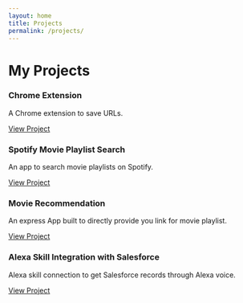 ```yaml
---
layout: home
title: Projects
permalink: /projects/
---
```


# My Projects

<div class="project-grid">
  <div class="project-card">
    <h3 class="project-title">Chrome Extension</h3>
    <p class="project-description">A Chrome extension to save URLs.</p>
    <a href="https://github.com/mayank9614/ChromeExtension_SaveURL" class="btn">View Project</a>
  </div>

  <div class="project-card">
    <h3 class="project-title">Spotify Movie Playlist Search</h3>
    <p class="project-description">An app to search movie playlists on Spotify.</p>
    <a href="https://github.com/mayank9614/spotifyAPPMovieSearch" class="btn">View Project</a>
  </div>

  <div class="project-card">
    <h3 class="project-title">Movie Recommendation</h3>
    <p class="project-description">An express App built to directly provide you link for movie playlist.</p>
    <a href="https://github.com/mayank9614/Movie_recommendation_MNN" class="btn">View Project</a>
  </div>

  <div class="project-card">
    <h3 class="project-title">Alexa Skill Integration with Salesforce</h3>
    <p class="project-description">Alexa skill connection to get Salesforce records through Alexa voice.</p>
    <a href="https://github.com/mayank9614/Alexa-Skill-Kit" class="btn">View Project</a>
  </div>
</div>